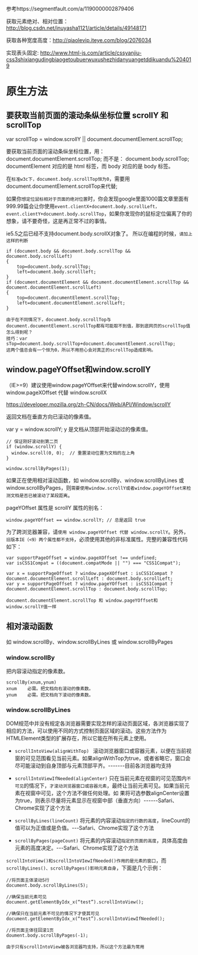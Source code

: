 参考https://segmentfault.com/a/1190000002879406

获取元素绝对、相对位置：http://blog.csdn.net/inuyasha1121/article/details/49148171

获取各种宽度高度：http://qiaolevip.iteye.com/blog/2076034

实现表头固定: http://www.html-js.com/article/cssyanjiu-css3shixiangudingbiaogetoubuerwuxushezhidanyuangetddikuandu%204019

# 原生方法

## 要获取当前页面的滚动条纵坐标位置  scrollY  和 scrollTop
var scrollTop = window.scrollY || document.documentElement.scrollTop;

要获取当前页面的滚动条纵坐标位置，用：
document.documentElement.scrollTop;
而不是：
document.body.scrollTop;
documentElement 对应的是 html 标签，而 body 对应的是 body 标签。

在`标准w3c下，document.body.scrollTop恒为0`，需要用document.documentElement.scrollTop来代替;

如果你`想定位鼠标相对于页面的绝对位置`时，你会发现google里面1000篇文章里面有999.99篇会让你使用`event.clientX+document.body.scrollLeft，event.clientY+document.body.scrollTop`，如果你发现你的鼠标定位偏离了你的想象，请不要奇怪，这是再正常不过的事情。

ie5.5之后已经不支持document.body.scrollX对象了。
所以在编程的时候，`请加上这样的判断`
```
if (document.body && document.body.scrollTop && document.body.scrollLeft)
{
    top=document.body.scrollTop;
    left=document.body.scrollleft;    
}
if (document.documentElement && document.documentElement.scrollTop && document.documentElement.scrollLeft)
{
    top=document.documentElement.scrollTop;
    left=document.documentElement.scrollLeft;
}
```
```
由于在不同情况下，document.body.scrollTop与document.documentElement.scrollTop都有可能取不到值，那到底网页的scrollTop值怎么得到呢？
技巧：var sTop=document.body.scrollTop+document.documentElement.scrollTop;
这两个值总会有一个恒为0，所以不用担心会对真正的scrollTop造成影响。
```

## window.pageYOffset和window.scrollY
（IE>=9）建议使用window.pageYOffset来代替window.scrollY，使用 window.pageXOffset 代替 window.scrollX

https://developer.mozilla.org/zh-CN/docs/Web/API/Window/scrollY

返回文档在垂直方向已滚动的像素值。

var y = window.scrollY;
y 是文档从顶部开始滚动过的像素值。
```
// 保证刚好滚动到第二页
if (window.scrollY) {
  window.scroll(0, 0);  // 重置滚动位置为文档的左上角
}

window.scrollByPages(1);
```

如果正在使用相对滚动函数，如 window.scrollBy、window.scrollByLines 或 window.scrollByPages，则`需要使用window.scrollY或者window.pageYOffset来检测文档是否已被滚动了某段距离`。

pageYOffset 属性是 scrollY 属性的别名：

`window.pageYOffset == window.scrollY; // 总是返回 true`

为了跨浏览器兼容，请`使用 window.pageYOffset 代替 window.scrollY`。另外，`旧版本IE（<9）两个属性都不支持`，必须使用其他的非标准属性。完整的兼容性代码如下：
```
var supportPageOffset = window.pageXOffset !== undefined;
var isCSS1Compat = ((document.compatMode || "") === "CSS1Compat");

var x = supportPageOffset ? window.pageXOffset : isCSS1Compat ? document.documentElement.scrollLeft : document.body.scrollLeft;
var y = supportPageOffset ? window.pageYOffset : isCSS1Compat ? document.documentElement.scrollTop : document.body.scrollTop;
```
`document.documentElement.scrollTop 和 window.pageYOffset和window.scrollY值一样`

## 相对滚动函数
如 window.scrollBy、window.scrollByLines 或 window.scrollByPages

### window.scrollBy
把内容滚动指定的像素数。
```
scrollBy(xnum,ynum)
xnum	必需。把文档向右滚动的像素数。
ynum	必需。把文档向下滚动的像素数。
```

### window.scrollByLines

DOM规范中并没有规定各浏览器需要实现怎样的滚动页面区域，各浏览器实现了相应的方法，可以使用不同的方式控制页面区域的滚动。这些方法作为HTMLElement类型的扩展存在，所以它能在所有元素上使用。

- `scrollIntoView(alignWithTop) ` 滚动浏览器窗口或容器元素，以便在当前视窗的可见范围看见当前元素。如果alignWithTop为true，或者省略它，窗口会尽可能滚动到自身顶部与元素顶部平齐。-------目前各浏览器均支持

- `scrollIntoViewIfNeeded(alignCenter)` 只在当前元素在视窗的可见范围内`不可见`的情况下，`才滚动浏览器窗口或容器元素`，最终让当前元素可见。如果当前元素在视窗中可见，这个方法不做任何处理。如 果将可选参数alignCenter设置为true，则表示尽量将元素显示在视窗中部（垂直方向）------Safari、Chrome实现了这个方法

- `scrollByLines(lineCount)` 将元素的内容滚动`指定的行数的高度`，lineCount的值可以为正值或是负值。---Safari、Chrome实现了这个方法

- `scrollByPages(pageCount)` 将元素的内容滚动`指定的页面的高度`，具体高度由元素的高度决定。---Safari、Chrome实现了这个方法

 
`scrollIntoView()和scrollIntoVIewIfNeeded()作用的是元素的窗口`，而`scrollByLines()、scrollByPages()影响元素自身`，下面是几个示例：

```
//将页面主体滚动5行
document.body.scrollByLines(5);

//确保当前元素可见
document.getElementByIdx_x(“test”).scrollIntoView();

//确保只在当前元素不可见的情况下才使其可见
document.getElementByIdx_x(“test”).scrollIntoViewIfNeeded();

//将页面主体往回滚1页
doument.body.scrollByPages(-1);

```
`由于只有scrollIntoView被各浏览器均支持，所以这个方法最为常用`

